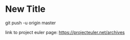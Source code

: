 New Title
===
git push -u origin master

link to project euler page: https://projecteuler.net/archives
